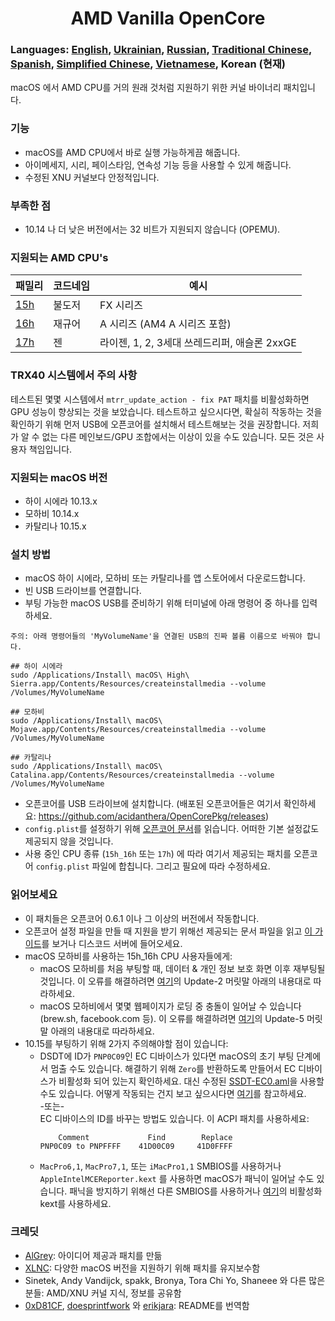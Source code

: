 <span align="center">
<h1>AMD Vanilla OpenCore</h1>
</span>

### Languages: [English](../README.md), [Ukrainian](languages/README_UA.md), [Russian](languages/README_RUS.md), [Traditional Chinese](languages/README_CHT.md), [Spanish](languages/README_ES.md), [Simplified Chinese](languages/README_CHS.md), [Vietnamese](languages/README_VI.md), Korean (현재)
macOS 에서 AMD CPU를 거의 원래 것처럼 지원하기 위한 커널 바이너리 패치입니다.

### 기능
- macOS를 AMD CPU에서 바로 실행 가능하게끔 해줍니다.
- 아이메세지, 시리, 페이스타임, 연속성 기능 등을 사용할 수 있게 해줍니다.
- 수정된 XNU 커널보다 안정적입니다.

### 부족한 점
- 10.14 나 더 낮은 버전에서는 32 비트가 지원되지 않습니다 (OPEMU).

### 지원되는 AMD CPU's
| 패밀리 | 코드네임 | 예시 |
|--------|---------|----------|
|   [15h](https://github.com/AMD-OSX/AMD_Vanilla/tree/opencore/15h_16h)  | 불도저 | FX 시리즈|
|   [16h](https://github.com/AMD-OSX/AMD_Vanilla/tree/opencore/15h_16h)  | 재규어 | A 시리즈 (AM4 A 시리즈 포함) |
|   [17h](https://github.com/AMD-OSX/AMD_Vanilla/tree/opencore/17h) | 젠 | 라이젠, 1, 2, 3세대 쓰레드리퍼, 애슬론 2xxGE |<br />

### TRX40 시스템에서 주의 사항
테스트된 몇몇 시스템에서 `mtrr_update_action - fix PAT` 패치를 비활성화하면 GPU 성능이 향상되는 것을 보았습니다. 테스트하고 싶으시다면, 확실히 작동하는 것을 확인하기 위해 먼저 USB에 오픈코어를 설치해서 테스트해보는 것을 권장합니다. 저희가 알 수 없는 다른 메인보드/GPU 조합에서는 이상이 있을 수도 있습니다. 모든 것은 사용자 책임입니다.

### 지원되는 macOS 버전
- 하이 시에라 10.13.x
- 모하비 10.14.x
- 카탈리나 10.15.x

### 설치 방법
- macOS 하이 시에라, 모하비 또는 카탈리나를 앱 스토어에서 다운로드합니다.
- 빈 USB 드라이브를 연결합니다.
- 부팅 가능한 macOS USB를 준비하기 위해 터미널에 아래 명령어 중 하나를 입력하세요.
```
주의: 아래 명령어들의 'MyVolumeName'을 연결된 USB의 진짜 볼륨 이름으로 바꿔야 합니다.

## 하이 시에라
sudo /Applications/Install\ macOS\ High\ Sierra.app/Contents/Resources/createinstallmedia --volume /Volumes/MyVolumeName

## 모하비
sudo /Applications/Install\ macOS\ Mojave.app/Contents/Resources/createinstallmedia --volume /Volumes/MyVolumeName

## 카탈리나
sudo /Applications/Install\ macOS\ Catalina.app/Contents/Resources/createinstallmedia --volume /Volumes/MyVolumeName
```
- 오픈코어를 USB 드라이브에 설치합니다. (배포된 오픈코어들은 여기서 확인하세요: https://github.com/acidanthera/OpenCorePkg/releases)
- `config.plist`를 설정하기 위해 [오픈코어 문서](https://github.com/acidanthera/OpenCorePkg/blob/master/Docs/Configuration.pdf)를 읽습니다. 어떠한 기본 설정값도 제공되지 않을 것입니다.
- 사용 중인 CPU 종류 (`15h_16h` 또는 `17h`) 에 따라 여기서 제공되는 패치를 오픈코어 `config.plist` 파일에 합칩니다. 그리고 필요에 따라 수정하세요.

### 읽어보세요
- 이 패치들은 오픈코어 0.6.1 이나 그 이상의 버전에서 작동합니다.
- 오픈코어 설정 파일을 만들 때 지원을 받기 위해선 제공되는 문서 파일을 읽고 [이 가이드](https://dortania.github.io/OpenCore-Install-Guide/)를 보거나 디스코드 서버에 들어오세요.
- macOS 모하비를 사용하는 15h_16h CPU 사용자들에게:
  - macOS 모하비를 처음 부팅할 때, 데이터 & 개인 정보 보호 화면 이후 재부팅될 것입니다. 이 오류를 해결하려면 [여기](https://www.insanelymac.com/forum/topic/335877-amd-mojave-kernel-development-and-testing/?do=findComment&comment=2658085)의 Update-2 머릿말 아래의 내용대로 따라하세요.
  - macOS 모하비에서 몇몇 웹페이지가 로딩 중 충돌이 일어날 수 있습니다 (brew.sh, facebook.com 등). 이 오류를 해결하려면 [여기](https://www.insanelymac.com/forum/topic/335877-amd-mojave-kernel-development-and-testing/?do=findComment&comment=2661857)의 Update-5 머릿말 아래의 내용대로 따라하세요.
- 10.15를 부팅하기 위해 2가지 주의해야할 점이 있습니다:
  - DSDT에 ID가 `PNP0C09`인 EC 디바이스가 있다면 macOS의 초기 부팅 단계에서 멈출 수도 있습니다. 해결하기 위해 `Zero`를 반환하도록 만들어서 EC 디바이스가 비활성화 되어 있는지 확인하세요. 대신 수정된 [SSDT-EC0.aml](../Extra/SSDT-EC0.aml)을 사용할 수도 있습니다. 어떻게 작동되는 건지 보고 싶으시다면 [여기](https://github.com/acidanthera/OpenCorePkg/blob/5e020bb06b33f12fa8b404cc3d1effaa5fbc00ea/Docs/AcpiSamples/SSDT-EC.dsl#L33)를 참고하세요. <br> -또는- <br> EC 디바이스의 ID를 바꾸는 방법도 있습니다. 이 ACPI 패치를 사용하세요:
    ```
        Comment             Find        Replace
    PNP0C09 to PNPFFFF    41D00C09     41D0FFFF
    ```
  - `MacPro6,1`, `MacPro7,1`, 또는 `iMacPro1,1` SMBIOS를 사용하거나 `AppleIntelMCEReporter.kext` 를 사용하면 macOS가 패닉이 일어날 수도 있습니다. 패닉을 방지하기 위해선 다른 SMBIOS를 사용하거나 [여기](../Extra/)의 비활성화 kext를 사용하세요.

### 크레딧
- [AlGrey](https://github.com/AlGreyy): 아이디어 제공과 패치를 만듦
- [XLNC](https://github.com/XLNCs): 다양한 macOS 버전을 지원하기 위해 패치를 유지보수함
- Sinetek, Andy Vandijck, spakk, Bronya, Tora Chi Yo, Shaneee 와 다른 많은 분들: AMD/XNU 커널 지식, 정보를 공유함
- [0xD81CF](https://github.com/0xD81CF), [doesprintfwork](https://github.com/doesprintfwork) 와 [erikjara](https://github.com/erikjara): README를 번역함

